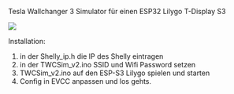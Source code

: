 Tesla Wallchanger 3 Simulator für einen ESP32 Lilygo T-Display S3


![](IMG_6537.HEIC)


Installation:
1. in der Shelly_ip.h die IP des Shelly eintragen
2. in der TWCSim_v2.ino SSID und Wifi Password setzen
3. TWCSim_v2.ino auf den ESP-S3 Lilygo spielen und starten
4. Config in EVCC anpassen und los gehts.



